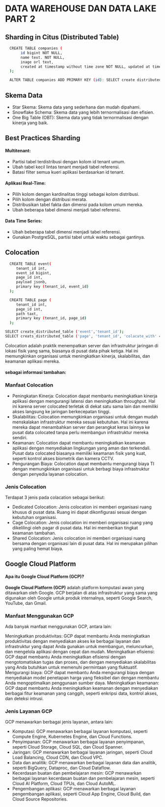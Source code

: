 # DATA WAREHOUSE DAN DATA LAKE PART 2

## Sharding in Citus (Distributed Table)
```bash
  CREATE TABLE companies (
       id bigint NOT NULL,
       name text. NOT NULL,
       inage orl text,
       created at timestamp without time zone NOT NULL, updated at timestamp without time zone NOT NULLa
  );

  ALTER TABLE companies ADD PRIMARY KEY (id): SELECT create distributed table('companies', 'id'):
```

## Skema Data

- Star Skema: Skema data yang sederhana dan mudah dipahami.
- Snowflake Schema: Skema data yang lebih ternormalisasi dan efisien.
- One Big Table (OBT): Skema data yang tidak ternormalisasi dengan kinerja yang baik.

## Best Practices Sharding

#### Multitenant:

- Partisi tabel terdistribusi dengan kolom id tenant umum.
- Ubah tabel kecil lintas tenant menjadi tabel referensi.
- Batasi filter semua kueri aplikasi berdasarkan id tenant.

#### Aplikasi Real-Time:

- Pilih kolom dengan kardinalitas tinggi sebagai kolom distribusi.
- Pilih kolom dengan distribusi merata.
- Distribusikan tabel fakta dan dimensi pada kolom umum mereka.
- Ubah beberapa tabel dimensi menjadi tabel referensi.

#### Data Time Series:

- Ubah beberapa tabel dimensi menjadi tabel referensi.
- Gunakan PostgreSQL, partisi tabel untuk waktu sebagai gantinya.

## Colocation

```bash
  CREATE TABLE event(
     tenant_id int,
     event_id bigint,
     page_id int,
     payload jsonb,
     primary key (tenant_id, event_id)
  );

  CREATE TABLE page (
     tenant_id int,
     page_id int,
     path taxt,
     primary key (tenant_id, page_id)
  );

SELECT create_distributed_table ('event','tenant_id');
SELECT creats_distributed_table ('page', 'tenant_id', 'colacate_with' => 'event');
```

Colocation adalah praktik menempatkan server dan infrastruktur jaringan di lokasi fisik yang sama, biasanya di pusat data pihak ketiga. Hal ini memungkinkan organisasi untuk meningkatkan kinerja, skalabilitas, dan keamanan aplikasi mereka.

#### sebagai informasi tambahan:
### Manfaat Colocation

- Peningkatan Kinerja: Colocation dapat membantu meningkatkan kinerja aplikasi dengan mengurangi latensi dan meningkatkan throughput. Hal ini karena server colocated terletak di dekat satu sama lain dan memiliki akses langsung ke jaringan berkecepatan tinggi.
- Skalabilitas: Colocation memungkinkan organisasi untuk dengan mudah menskalakan infrastruktur mereka sesuai kebutuhan. Hal ini karena mereka dapat menambahkan server dan perangkat keras lainnya ke pusat data colocated tanpa perlu membangun infrastruktur mereka sendiri.
- Keamanan: Colocation dapat membantu meningkatkan keamanan aplikasi dengan menyediakan lingkungan yang aman dan terkendali. Pusat data colocated biasanya memiliki keamanan fisik yang kuat, seperti kontrol akses biometrik dan kamera CCTV.
- Pengurangan Biaya: Colocation dapat membantu mengurangi biaya TI dengan memungkinkan organisasi untuk berbagi biaya infrastruktur dengan penyedia layanan colocation.

### Jenis Colocation
Terdapat 3 jenis pada colacation sebagai berikut:

- Dedicated Colocation: Jenis colocation ini memberi organisasi ruang khusus di pusat data. Ruang ini dapat dikonfigurasi sesuai dengan kebutuhan organisasi.
- Cage Colocation: Jenis colocation ini memberi organisasi ruang yang dikelilingi oleh pagar di pusat data. Hal ini memberikan tingkat keamanan tambahan.
- Shared Colocation: Jenis colocation ini memberi organisasi ruang bersama dengan organisasi lain di pusat data. Hal ini merupakan pilihan yang paling hemat biaya.

## Google Cloud Platform 

#### Apa itu Google Cloud Platform (GCP)?

**Google Cloud Platform (GCP)** adalah platform komputasi awan yang ditawarkan oleh Google. GCP berjalan di atas infrastruktur yang sama yang digunakan oleh Google untuk produk internalnya, seperti Google Search, YouTube, dan Gmail.

### Manfaat Menggunakan GCP

Ada banyak manfaat menggunakan GCP, antara lain:

Meningkatkan produktivitas: GCP dapat membantu Anda meningkatkan produktivitas dengan menyediakan akses ke berbagai layanan dan infrastruktur yang dapat Anda gunakan untuk membangun, meluncurkan, dan mengelola aplikasi dengan cepat dan mudah.
Meningkatkan efisiensi: GCP dapat membantu Anda meningkatkan efisiensi dengan mengotomatiskan tugas dan proses, dan dengan menyediakan skalabilitas yang Anda butuhkan untuk memenuhi permintaan yang fluktuatif.
Mengurangi biaya: GCP dapat membantu Anda mengurangi biaya dengan menyediakan model penetapan harga yang fleksibel dan dengan membantu Anda mengoptimalkan penggunaan sumber daya.
Meningkatkan keamanan: GCP dapat membantu Anda meningkatkan keamanan dengan menyediakan berbagai fitur keamanan yang canggih, seperti enkripsi data, kontrol akses, dan deteksi intrusi.

### Jenis Layanan GCP

GCP menawarkan berbagai jenis layanan, antara lain:

- Komputasi: GCP menawarkan berbagai layanan komputasi, seperti Compute Engine, Kubernetes Engine, dan Cloud Functions.
- Penyimpanan: GCP menawarkan berbagai layanan penyimpanan, seperti Cloud Storage, Cloud SQL, dan Cloud Spanner.
- Jaringan: GCP menawarkan berbagai layanan jaringan, seperti Cloud Load Balancing, Cloud CDN, dan Cloud VPC.
- Data dan analitik: GCP menawarkan berbagai layanan data dan analitik, seperti BigQuery, Dataproc, dan Cloud Dataflow.
- Kecerdasan buatan dan pembelajaran mesin: GCP menawarkan berbagai layanan kecerdasan buatan dan pembelajaran mesin, seperti Cloud AI Platform, Cloud TPUs, dan Cloud AutoML.
- Pengembangan aplikasi: GCP menawarkan berbagai layanan pengembangan aplikasi, seperti Cloud App Engine, Cloud Build, dan Cloud Source Repositories.
